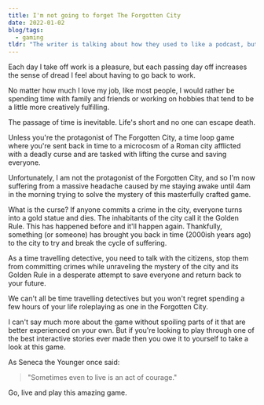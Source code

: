 ```yaml
---
title: I'm not going to forget The Forgotten City
date: 2022-01-02
blog/tags:
  - gaming
tldr: "The writer is talking about how they used to like a podcast, but then the hosts stopped making new episodes. They say that one of the hosts probably quit, and that the podcast is probably now dead."
---
```


Each day I take off work is a pleasure, but each passing day off increases the sense of dread I feel about having to go back to work.

No matter how much I love my job, like most people, I would rather be spending time with family and friends or working on hobbies that tend to be a little more creatively fulfilling.

The passage of time is inevitable. Life's short and no one can escape death.

Unless you're the protagonist of The Forgotten City, a time loop game where you're sent back in time to a microcosm of a Roman city afflicted with a deadly curse and are tasked with lifting the curse and saving everyone.

Unfortunately, I am not the protagonist of the Forgotten City, and so I'm now suffering from a massive headache caused by me staying awake until 4am in the morning trying to solve the mystery of this masterfully crafted game.

What is the curse? If anyone commits a crime in the city, everyone turns into a gold statue and dies. The inhabitants of the city call it the Golden Rule. This has happened before and it'll happen again. Thankfully, something (or someone) has brought you back in time (2000ish years ago) to the city to try and break the cycle of suffering.

As a time travelling detective, you need to talk with the citizens, stop them from committing crimes while unraveling the mystery of the city and its Golden Rule in a desperate attempt to save everyone and return back to your future.

We can't all be time travelling detectives but you won't regret spending a few hours of your life roleplaying as one in the Forgotten City.

I can't say much more about the game without spoiling parts of it that are better experienced on your own. But if you're looking to play through one of the best interactive stories ever made then you owe it to yourself to take a look at this game.

As Seneca the Younger once said:

> "Sometimes even to live is an act of courage."

Go, live and play this amazing game.
